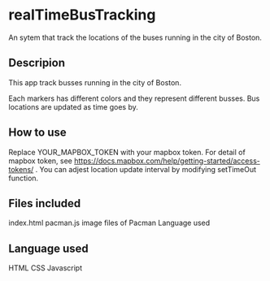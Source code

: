 # realTimeBusTracking

An sytem that track the locations of the  buses running in the city of Boston.

## Descripion
This app track busses running in the city of Boston.

Each markers has different colors and they represent different busses. Bus locations are updated as time goes by.

## How to use
Replace YOUR_MAPBOX_TOKEN with your mapbox token. For detail of mapbox token, see https://docs.mapbox.com/help/getting-started/access-tokens/ .
You can adjest location update interval by modifying setTimeOut function.

## Files included
index.html
pacman.js
image files of Pacman
Language used

## Language used
HTML
CSS
Javascript
